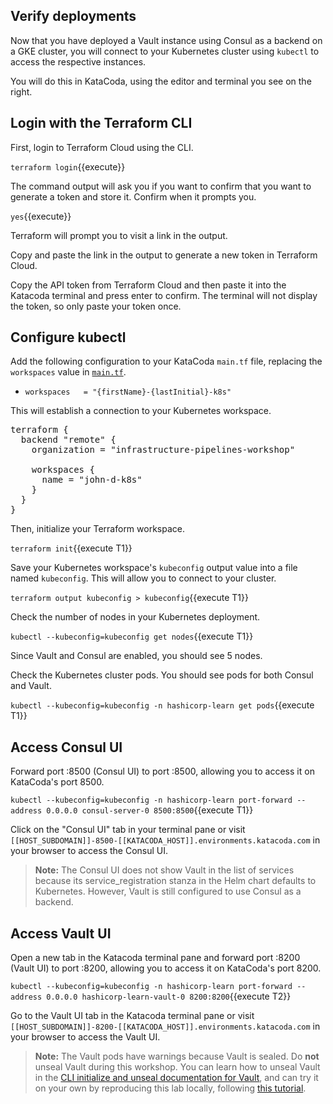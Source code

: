## Verify deployments

Now that you have deployed a Vault instance using Consul as a backend on a GKE cluster, you will connect to your Kubernetes cluster using `kubectl` to access the respective instances.

You will do this in KataCoda, using the editor and terminal you see on the right.

## Login with the Terraform CLI

First, login to Terraform Cloud using the CLI.

`terraform login`{{execute}} 

The command output will ask you if you want to confirm that you want to generate a token and store it. Confirm when it prompts you.

`yes`{{execute}} 

Terraform will prompt you to visit a link in the output.

Copy and paste the link in the output to generate a new token in Terraform Cloud. 

Copy the API token from Terraform Cloud and then paste it into the Katacoda terminal and press enter to confirm. The terminal will not display the token, so only paste your token once.

## Configure kubectl

Add the following configuration to your KataCoda `main.tf` file, replacing the `workspaces` value in [`main.tf`](https://github.com/hashicorp/learn-terraform-pipelines-k8s/blob/master/main.tf). 

- `workspaces   = "{firstName}-{lastInitial}-k8s"`

This will establish a connection to your Kubernetes workspace. 

<pre class="file" data-filename="main.tf" data-target="replace">
terraform {
  backend "remote" {
    organization = "infrastructure-pipelines-workshop"

    workspaces {
      name = "john-d-k8s"
    }
  }
}
</pre>

Then, initialize your Terraform workspace.

`terraform init`{{execute T1}} 

Save your Kubernetes workspace's `kubeconfig` output value into a file named `kubeconfig`. This will allow you to connect to your cluster.

`terraform output kubeconfig > kubeconfig`{{execute T1}} 

Check the number of nodes in your Kubernetes deployment.

`kubectl --kubeconfig=kubeconfig get nodes`{{execute T1}} 

Since Vault and Consul are enabled, you should see 5 nodes.

Check the Kubernetes cluster pods. You should see pods for both Consul and Vault.

`kubectl --kubeconfig=kubeconfig -n hashicorp-learn get pods`{{execute T1}} 

## Access Consul UI

Forward port :8500 (Consul UI) to port :8500, allowing you to access it on KataCoda's port 8500.

`kubectl --kubeconfig=kubeconfig -n hashicorp-learn port-forward --address 0.0.0.0 consul-server-0 8500:8500`{{execute T1}} 

Click on the "Consul UI" tab in your terminal pane or visit `[[HOST_SUBDOMAIN]]-8500-[[KATACODA_HOST]].environments.katacoda.com` in your browser to access the Consul UI.

> **Note:** The Consul UI does not show Vault in the list of services because its service_registration stanza in the Helm chart defaults to Kubernetes. However, Vault is still configured to use Consul as a backend.

## Access Vault UI

Open a new tab in the Katacoda terminal pane and forward port :8200 (Vault UI) to port :8200, allowing you to access it on KataCoda's port 8200.

`kubectl --kubeconfig=kubeconfig -n hashicorp-learn port-forward --address 0.0.0.0 hashicorp-learn-vault-0 8200:8200`{{execute T2}}

Go to the Vault UI tab in the Katacoda terminal pane or visit `[[HOST_SUBDOMAIN]]-8200-[[KATACODA_HOST]].environments.katacoda.com` in your browser to access the Vault UI.

> **Note:** The Vault pods have warnings because Vault is sealed. Do **not** unseal Vault during this workshop. You can learn how to unseal Vault in the [CLI initialize and unseal documentation for Vault](https://www.vaultproject.io/docs/platform/k8s/helm/run#initialize-and-unseal-vault), and can try it on your own by reproducing this lab locally, following [this tutorial](https://learn.hashicorp.com/terraform/kubernetes/consul-vault-kubernetes-run-triggers).

